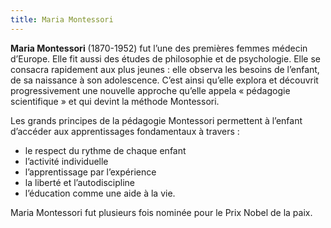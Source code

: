 ```yaml
---
title: Maria Montessori
---
```


**Maria Montessori** (1870-1952) fut l’une des premières femmes médecin d’Europe. Elle fit aussi des études de philosophie et de psychologie. Elle se consacra rapidement aux plus jeunes : elle observa les besoins de l’enfant, de sa naissance à son adolescence. C’est ainsi qu’elle explora et découvrit progressivement une nouvelle approche qu’elle appela « pédagogie scientifique » et qui devint la méthode Montessori.

Les grands principes de la pédagogie Montessori permettent à l’enfant d’accéder aux apprentissages fondamentaux à travers :
- le respect du rythme de chaque enfant
- l’activité individuelle
- l’apprentissage par l’expérience
- la liberté et l’autodiscipline
-  l’éducation comme une aide à la vie.

Maria Montessori fut plusieurs fois nominée pour le Prix Nobel de la paix.
